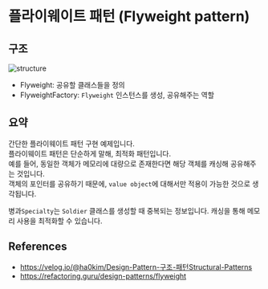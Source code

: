 # 플라이웨이트 패턴 (Flyweight pattern)

## 구조
<img src="https://user-images.githubusercontent.com/17774927/192753226-9e01a4db-bfb3-434c-bc9b-111ce305e17d.png" alt="structure">

* Flyweight: 공유할 클래스들을 정의
* FlyweightFactory: `Flyweight` 인스턴스를 생성, 공유해주는 역할


## 요약
간단한 플라이웨이트 패턴 구현 예제입니다.<br>
플라이웨이트 패턴은 단순하게 말해, 최적화 패턴입니다.<br>
예를 들어, 동일한 객체가 메모리에 대량으로 존재한다면 해당 객체를 캐싱해 공유해주는 것입니다.<br>
객체의 포인터를 공유하기 때문에, `value object`에 대해서만 적용이 가능한 것으로 생각됩니다.<br>

병과`Specialty`는 `Soldier` 클래스를 생성할 때 중복되는 정보입니다. 캐싱을 통해 메모리 사용을 최적화할 수 있습니다.<br>

## References
- <a href="https://velog.io/@ha0kim/Design-Pattern-%EA%B5%AC%EC%A1%B0-%ED%8C%A8%ED%84%B4Structural-Patterns#6-%ED%94%8C%EB%9D%BC%EC%9D%B4%EC%9B%A8%EC%9D%B4%ED%8A%B8-%ED%8C%A8%ED%84%B4flyweight-pattern">https://velog.io/@ha0kim/Design-Pattern-구조-패턴Structural-Patterns</a>
- https://refactoring.guru/design-patterns/flyweight